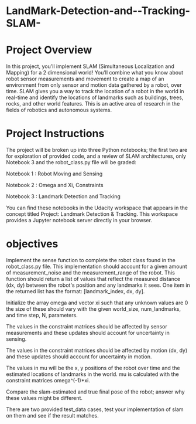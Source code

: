 # LandMark-Detection-and--Tracking-SLAM-

# Project Overview
In this project, you'll implement SLAM (Simultaneous Localization and Mapping) for a 2 dimensional world! You’ll combine what you know about robot sensor measurements 
and movement to create a map of an environment from only sensor and motion data gathered by a robot, over time. SLAM gives you a way to track the location of a robot 
in the world in real-time and identify the locations of landmarks such as buildings, 
trees, rocks, and other world features. This is an active area of research in the fields of robotics and autonomous systems.

# Project Instructions

The project will be broken up into three Python notebooks; the first two are for exploration of provided code, and a review of SLAM architectures,
only Notebook 3 and the robot_class.py file will be graded:

Notebook 1 : Robot Moving and Sensing

Notebook 2 : Omega and Xi, Constraints

Notebook 3 : Landmark Detection and Tracking

You can find these notebooks in the Udacity workspace that appears in the concept titled Project: Landmark Detection & Tracking. 
This workspace provides a Jupyter notebook server directly in your browser.

# objectives

Implement the sense function to complete the robot class found in the robot_class.py file. This implementation should account for a given amount of measurement_noise and 
the measurement_range of the robot. This function should return a list of values that reflect the measured distance (dx, dy) between the robot's position and any landmarks 
it sees.
One item in the returned list has the format: [landmark_index, dx, dy].

Initialize the array omega and vector xi such that any unknown values are 0 the size of these should vary with the given world_size, num_landmarks, and time step, N, parameters.


The values in the constraint matrices should be affected by sensor measurements and these updates should account for uncertainty in sensing.

The values in the constraint matrices should be affected by motion (dx, dy) and these updates should account for uncertainty in motion.

The values in mu will be the x, y positions of the robot over time and the estimated locations of landmarks in the world. mu is calculated with 
the constraint matrices omega^(-1)*xi.

Compare the slam-estimated and true final pose of the robot; answer why these values might be different.

There are two provided test_data cases, test your implementation of slam on them and see if the result matches.


